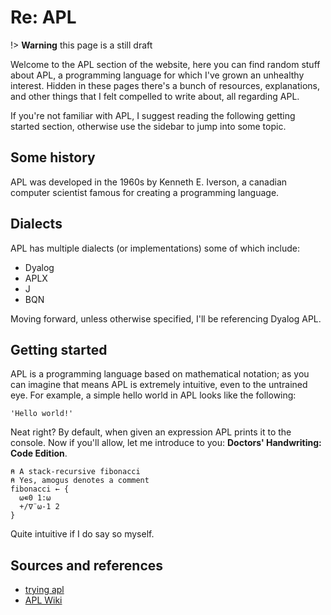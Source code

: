 <!-- lazy:https://cdn.jsdelivr.net/npm/prismjs@1/components/prism-apl.min.js -->

# Re: APL

!> __Warning__ this page is a still draft

Welcome to the APL section of the website, here you can find random stuff about APL, a programming language for which I've grown an unhealthy interest.
Hidden in these pages there's a bunch of resources, explanations, and other things that I felt compelled to write about, all regarding APL.

If you're not familiar with APL, I suggest reading the following getting started section, otherwise use the sidebar to jump into some topic.

## Some history

APL was developed in the 1960s by Kenneth E. Iverson, a canadian computer scientist famous for creating a programming language.

## Dialects

APL has multiple dialects (or implementations) some of which include:

* Dyalog
* APLX
* J
* BQN

Moving forward, unless otherwise specified, I'll be referencing Dyalog APL.

## Getting started

APL is a programming language based on mathematical notation; as you can imagine that means APL is extremely intuitive, even to the untrained eye.
For example, a simple hello world in APL looks like the following:

```apl
'Hello world!'
```

Neat right? By default, when given an expression APL prints it to the console.
Now if you'll allow, let me introduce to you: **Doctors' Handwriting: Code Edition**.

```apl
⍝ A stack-recursive fibonacci
⍝ Yes, amogus denotes a comment
fibonacci ← {
  ⍵∊0 1:⍵
  +/∇¨⍵-1 2
}
```

Quite intuitive if I do say so myself.

## Sources and references

* [trying apl][1]
* [APL Wiki][2]

[1]: https://github.com/vendethiel/trying.apl
[2]: https://aplwiki.com/wiki/Main_Page
